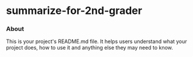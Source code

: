 summarize-for-2nd-grader
========================

### About

This is your project's README.md file. It helps users understand what your
project does, how to use it and anything else they may need to know.